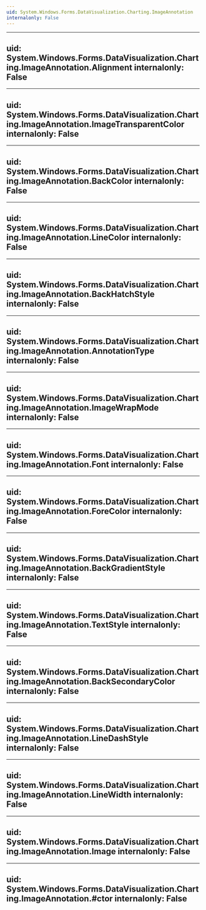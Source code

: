 ```yaml
---
uid: System.Windows.Forms.DataVisualization.Charting.ImageAnnotation
internalonly: False
---
```


---
uid: System.Windows.Forms.DataVisualization.Charting.ImageAnnotation.Alignment
internalonly: False
---

---
uid: System.Windows.Forms.DataVisualization.Charting.ImageAnnotation.ImageTransparentColor
internalonly: False
---

---
uid: System.Windows.Forms.DataVisualization.Charting.ImageAnnotation.BackColor
internalonly: False
---

---
uid: System.Windows.Forms.DataVisualization.Charting.ImageAnnotation.LineColor
internalonly: False
---

---
uid: System.Windows.Forms.DataVisualization.Charting.ImageAnnotation.BackHatchStyle
internalonly: False
---

---
uid: System.Windows.Forms.DataVisualization.Charting.ImageAnnotation.AnnotationType
internalonly: False
---

---
uid: System.Windows.Forms.DataVisualization.Charting.ImageAnnotation.ImageWrapMode
internalonly: False
---

---
uid: System.Windows.Forms.DataVisualization.Charting.ImageAnnotation.Font
internalonly: False
---

---
uid: System.Windows.Forms.DataVisualization.Charting.ImageAnnotation.ForeColor
internalonly: False
---

---
uid: System.Windows.Forms.DataVisualization.Charting.ImageAnnotation.BackGradientStyle
internalonly: False
---

---
uid: System.Windows.Forms.DataVisualization.Charting.ImageAnnotation.TextStyle
internalonly: False
---

---
uid: System.Windows.Forms.DataVisualization.Charting.ImageAnnotation.BackSecondaryColor
internalonly: False
---

---
uid: System.Windows.Forms.DataVisualization.Charting.ImageAnnotation.LineDashStyle
internalonly: False
---

---
uid: System.Windows.Forms.DataVisualization.Charting.ImageAnnotation.LineWidth
internalonly: False
---

---
uid: System.Windows.Forms.DataVisualization.Charting.ImageAnnotation.Image
internalonly: False
---

---
uid: System.Windows.Forms.DataVisualization.Charting.ImageAnnotation.#ctor
internalonly: False
---
